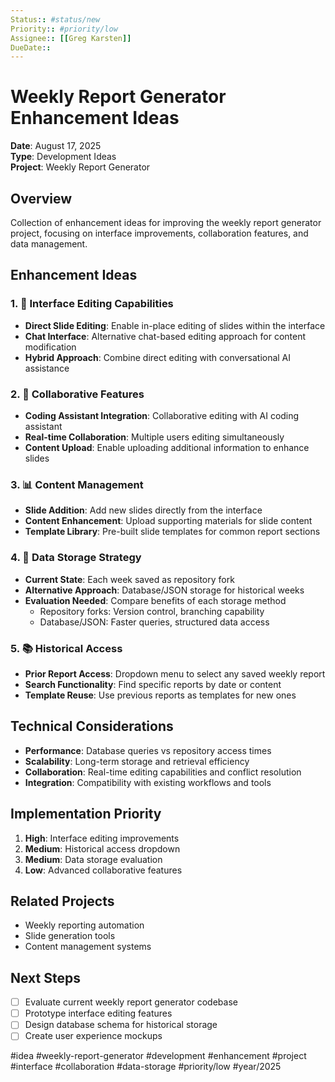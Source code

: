 ```yaml
---
Status:: #status/new
Priority:: #priority/low
Assignee:: [[Greg Karsten]]
DueDate::
---
```


# Weekly Report Generator Enhancement Ideas

**Date**: August 17, 2025  
**Type**: Development Ideas  
**Project**: Weekly Report Generator  

## Overview
Collection of enhancement ideas for improving the weekly report generator project, focusing on interface improvements, collaboration features, and data management.

## Enhancement Ideas

### 1. 🎨 **Interface Editing Capabilities**
- **Direct Slide Editing**: Enable in-place editing of slides within the interface
- **Chat Interface**: Alternative chat-based editing approach for content modification
- **Hybrid Approach**: Combine direct editing with conversational AI assistance

### 2. 🤝 **Collaborative Features**
- **Coding Assistant Integration**: Collaborative editing with AI coding assistant
- **Real-time Collaboration**: Multiple users editing simultaneously
- **Content Upload**: Enable uploading additional information to enhance slides

### 3. 📊 **Content Management**
- **Slide Addition**: Add new slides directly from the interface
- **Content Enhancement**: Upload supporting materials for slide content
- **Template Library**: Pre-built slide templates for common report sections

### 4. 💾 **Data Storage Strategy**
- **Current State**: Each week saved as repository fork
- **Alternative Approach**: Database/JSON storage for historical weeks
- **Evaluation Needed**: Compare benefits of each storage method
  - Repository forks: Version control, branching capability
  - Database/JSON: Faster queries, structured data access

### 5. 📚 **Historical Access**
- **Prior Report Access**: Dropdown menu to select any saved weekly report
- **Search Functionality**: Find specific reports by date or content
- **Template Reuse**: Use previous reports as templates for new ones

## Technical Considerations
- **Performance**: Database queries vs repository access times
- **Scalability**: Long-term storage and retrieval efficiency
- **Collaboration**: Real-time editing capabilities and conflict resolution
- **Integration**: Compatibility with existing workflows and tools

## Implementation Priority
1. **High**: Interface editing improvements
2. **Medium**: Historical access dropdown
3. **Medium**: Data storage evaluation
4. **Low**: Advanced collaborative features

## Related Projects
- Weekly reporting automation
- Slide generation tools
- Content management systems

## Next Steps
- [ ] Evaluate current weekly report generator codebase
- [ ] Prototype interface editing features
- [ ] Design database schema for historical storage
- [ ] Create user experience mockups

#idea #weekly-report-generator #development #enhancement #project #interface #collaboration #data-storage #priority/low #year/2025